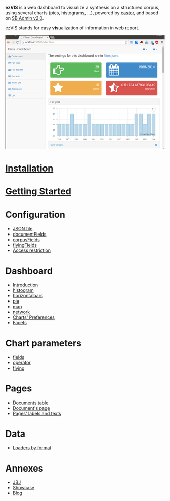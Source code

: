 **ezVIS** is a web dashboard to visualize a synthesis on a structured corpus, using several charts (pies, histograms, ...), powered by
[castor](https://github.com/castorjs/castor-core/), and based on 
[SB Admin v2.0](http://startbootstrap.com/templates/sb-admin-2/).

ezVIS stands for easy **vis**ualization of information in web report.

![Example of ezVIS Dashboard](img/ezvis_films_dashboard.png)

# [Installation](Installation.md)

# [Getting Started](GettingStarted.md)

# Configuration

- [JSON file](ConfigurationFile.md)
- [documentFields](DocumentFields.md)
- [corpusFields](CorpusFields.md)
- [flyingFields](FlyingFields.md)
- [Access restriction](Access.md)

# Dashboard
- [Introduction](Dashboard.md)
- [histogram](Histogram.md)
- [horizontalbars](HorizontalBars.md)
- [pie](Pie.md)
- [map](Map.md)
- [network](Network.md)
- [Charts' Preferences](Preferences.md)
- [Facets](Facets.md)

# Chart parameters
- [fields](Fields.md)
- [operator](Operators.md)
- [flying](Flying.md)

# Pages
- [Documents table](Documents.md)
- [Document's page](Display.md)
- [Pages' labels and texts](Pages.md)

# Data
- [Loaders by format](Loaders.md)

# Annexes
- [JBJ](JBJ.md)
- [Showcase](Showcase.md)
- [Blog](MADEC.md)